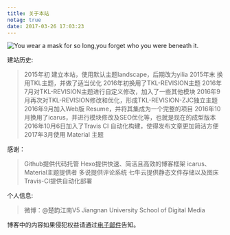 ```yaml
---
title: 关于本站
notag: true
date: 2017-03-26 17:03:23
---
```


![You wear a mask for so long,you forget who you were beneath it.](http://oelyqqu1q.bkt.clouddn.com/blog/404Slice.png)

建站历史:

> 2015年初 建立本站，使用默认主题landscape，后期改为yilia
> 2015年末 换用TKL主题，并做了适当优化
> 2016年初换用了TKL-REVISION主题
> 2016年7月对TKL-REVISION主题进行自定义修改，加入了一些其他模块
> 2016年9月再次对TKL-REVISION修改和优化，形成TKL-REVISION-ZJC独立主题
> 2016年9月加入Web版 Resume，并将其集成为一个完整的项目 
> 2016年10月换用了icarus，并进行模块修改及SEO优化等，也就是现在的成型版本
> 2016年10月6日加入了Travis CI 自动化构建，使得发布文章更加简洁方便
> 2017年3月使用 Material 主题

感谢：

> Github提供代码托管
> Hexo提供快速、简洁且高效的博客框架
> icarus、Material主题提供者
> 多说提供评论系统
> 七牛云提供静态文件存储以及图床
> Travis-CI提供自动化部署

个人信息:

> 微博：@楚韵江南V5
> Jiangnan University School of Digital Media



博客中的内容如果侵犯权益请通过[电子邮件](mailto:info_together@aliyun.com)告知。
